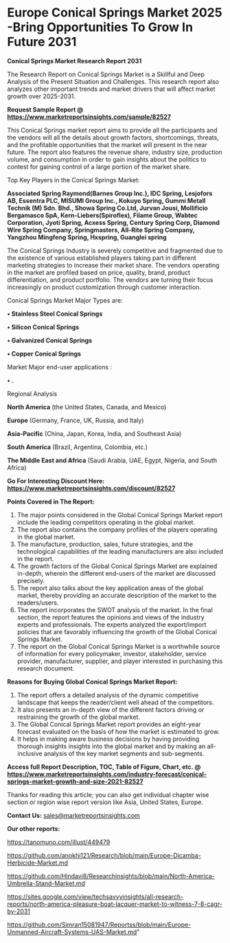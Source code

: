 # Europe Conical Springs Market 2025 -Bring Opportunities To Grow In Future 2031

<strong>Conical Springs Market Research Report 2031</strong>

The Research Report on Conical Springs Market is a Skillful and Deep Analysis of the Present Situation and Challenges. This research report also analyzes other important trends and market drivers that will affect market growth over 2025-2031.

<strong>Request Sample Report @ <a href=https://www.marketreportsinsights.com/sample/82527>https://www.marketreportsinsights.com/sample/82527</a></strong>

This Conical Springs market report aims to provide all the participants and the vendors will all the details about growth factors, shortcomings, threats, and the profitable opportunities that the market will present in the near future. The report also features the revenue share, industry size, production volume, and consumption in order to gain insights about the politics to contest for gaining control of a large portion of the market share.

Top Key Players in the Conical Springs Market:

<strong>Associated Spring Raymond(Barnes Group Inc.), IDC Spring, Lesjofors AB, Essentra PLC, MISUMI Group Inc., Kokuyo Spring, Gummi Metall Technik (M) Sdn. Bhd., Showa Spring Co.Ltd, Jurvan Jousi, Mollificio Bergamasco SpA, Kern-Liebers(Spiroflex), Filame Group, Wabtec Corporation, Jyoti Spring, Acxess Spring, Century Spring Corp, Diamond Wire Spring Company, Springmasters, All-Rite Spring Company, Yangzhou Mingfeng Spring, Hxspring, Guanglei spring</strong>

The Conical Springs Industry is severely competitive and fragmented due to the existence of various established players taking part in different marketing strategies to increase their market share. The vendors operating in the market are profiled based on price, quality, brand, product differentiation, and product portfolio. The vendors are turning their focus increasingly on product customization through customer interaction.

Conical Springs Market Major Types are:

<strong>• Stainless Steel Conical Springs

• Silicon Conical Springs

• Galvanized Conical Springs

• Copper Conical Springs</strong>

Market Major end-user applications :

<strong>• .</strong>

Regional Analysis

</u><strong><b>North America</b></strong> (the United States, Canada, and Mexico)

<strong><b>Europe </b></strong>(Germany, France, UK, Russia, and Italy)

<strong><b>Asia-Pacific</b></strong> (China, Japan, Korea, India, and Southeast Asia)

<strong><b>South America</b></strong> (Brazil, Argentina, Colombia, etc.)

<strong><b>The Middle East and Africa</b></strong> (Saudi Arabia, UAE, Egypt, Nigeria, and South Africa)

<strong>Go For Interesting Discount Here: <a href=https://www.marketreportsinsights.com/discount/82527>https://www.marketreportsinsights.com/discount/82527</a></strong>

<strong>Points Covered in The Report:</strong>
<ol>
  <li>The major points considered in the Global Conical Springs Market report include the leading competitors operating in the global market.</li>
  <li>The report also contains the company profiles of the players operating in the global market.</li>
  <li>The manufacture, production, sales, future strategies, and the technological capabilities of the leading manufacturers are also included in the report.</li>
  <li>The growth factors of the Global Conical Springs Market are explained in-depth, wherein the different end-users of the market are discussed precisely.</li>
  <li>The report also talks about the key application areas of the global market, thereby providing an accurate description of the market to the readers/users.</li>
  <li>The report incorporates the SWOT analysis of the market. In the final section, the report features the opinions and views of the industry experts and professionals. The experts analyzed the export/import policies that are favorably influencing the growth of the Global Conical Springs Market.</li>
  <li>The report on the Global Conical Springs Market is a worthwhile source of information for every policymaker, investor, stakeholder, service provider, manufacturer, supplier, and player interested in purchasing this research document.</li>
</ol>
<strong>Reasons for Buying Global Conical Springs Market Report:</strong>

<ol>
  <li>The report offers a detailed analysis of the dynamic competitive landscape that keeps the reader/client well ahead of the competitors.</li>
  <li>It also presents an in-depth view of the different factors driving or restraining the growth of the global market.</li>
  <li>The Global Conical Springs Market report provides an eight-year forecast evaluated on the basis of how the market is estimated to grow.</li>
  <li>It helps in making aware business decisions by having providing thorough insights insights into the global market and by making an all-inclusive analysis of the key market segments and sub-segments.</li>
</ol>
<strong>Access full Report Description, TOC, Table of Figure, Chart, etc. @ <a href=https://www.marketreportsinsights.com/industry-forecast/conical-springs-market-growth-and-size-2021-82527>https://www.marketreportsinsights.com/industry-forecast/conical-springs-market-growth-and-size-2021-82527</a></strong>


Thanks for reading this article; you can also get individual chapter wise section or region wise report version like Asia, United States, Europe.

<strong>Contact Us:</strong>
sales@marketreportsinsights.com

<strong>Our other reports:</strong>

<a href=https://tanomuno.com/illust/449479>https://tanomuno.com/illust/449479</a>

<a href=https://github.com/anokhi121/Research/blob/main/Europe-Dicamba-Herbicide-Market.md>https://github.com/anokhi121/Research/blob/main/Europe-Dicamba-Herbicide-Market.md</a>

<a href=https://github.com/Hindavi8/Researchinsights/blob/main/North-America-Umbrella-Stand-Market.md>https://github.com/Hindavi8/Researchinsights/blob/main/North-America-Umbrella-Stand-Market.md</a>

<a href=https://sites.google.com/view/techsavvyinsights/all-research-reports/north-america-pleasure-boat-lacquer-market-to-witness-7-8-cagr-by-2031>https://sites.google.com/view/techsavvyinsights/all-research-reports/north-america-pleasure-boat-lacquer-market-to-witness-7-8-cagr-by-2031</a>

<a href=https://github.com/Simran15081947/Reportss/blob/main/Europe-Unmanned-Aircraft-Systems-UAS-Market.md>https://github.com/Simran15081947/Reportss/blob/main/Europe-Unmanned-Aircraft-Systems-UAS-Market.md</a>"
